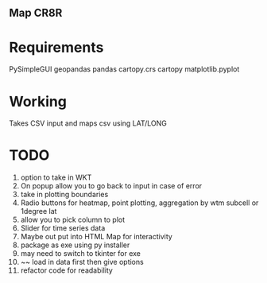 ## Map CR8R

# Requirements
 PySimpleGUI
 geopandas
 pandas
 cartopy.crs
 cartopy
 matplotlib.pyplot

# Working
Takes CSV input and maps csv using LAT/LONG

# TODO
1. option to take in WKT
2. On popup allow you to go back to input in case of error
3. take in plotting boundaries
4. Radio buttons for heatmap, point plotting, aggregation by wtm subcell or 1degree lat
5. allow you to pick column to plot
6. Slider for time series data
7. Maybe out put into HTML Map for interactivity
8. package as exe using py installer
9. may need to switch to tkinter for exe
10. ~~ load in data first then give options
11. refactor code for readability
